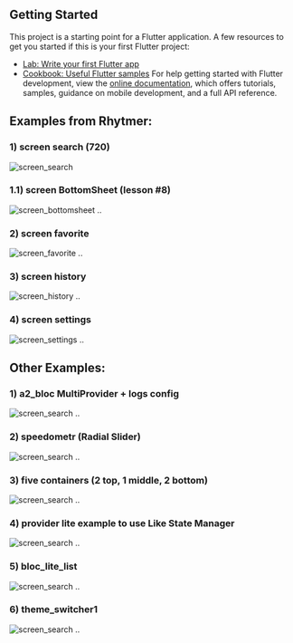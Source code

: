 ## Getting Started
This project is a starting point for a Flutter application.
A few resources to get you started if this is your first Flutter project:
- [Lab: Write your first Flutter app](https://docs.flutter.dev/get-started/codelab)
- [Cookbook: Useful Flutter samples](https://docs.flutter.dev/cookbook)
For help getting started with Flutter development, view the
[online documentation](https://docs.flutter.dev/), which offers tutorials,
samples, guidance on mobile development, and a full API reference.

## Examples from Rhytmer:
### 1) screen search (720)
![screen_search](img/screen_search.jpg)
### 1.1) screen BottomSheet (lesson #8)
![screen_bottomsheet](img/screen_bottomsheet.jpg)
..
### 2) screen favorite
![screen_favorite](img/screen_favorite.jpg)
..
### 3) screen history
![screen_history](img/screen_history.jpg)
..
### 4) screen settings
![screen_settings](img/screen_settings.jpg)
..

## Other Examples:
### 1) a2_bloc MultiProvider + logs config
![screen_search](img/a3_bloc.jpg)
..
### 2) speedometr (Radial Slider)
![screen_search](img/speedometr.jpg)
..
### 3) five containers (2 top, 1 middle, 2 bottom)
![screen_search](img/five_containers.jpg)
..
### 4) provider lite example to use Like State Manager
![screen_search](img/provider_lite.jpg)
..
### 5) bloc_lite_list 
![screen_search](img/bloc_lite_list.jpg)
..
### 6) theme_switcher1 
![screen_search](img/theme_switcher1.jpg)
..

